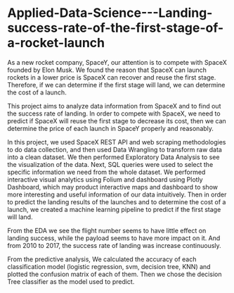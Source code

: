 # Applied-Data-Science---Landing-success-rate-of-the-first-stage-of-a-rocket-launch
As a new rocket company, SpaceY, our attention is to compete with SpaceX founded by Elon Musk. We found the reason that SpaceX can launch rockets in a lower price is SpaceX can recover and reuse the first stage. Therefore, if we can determine if the first stage will land, we can determine the cost of a launch. 

This project aims to analyze data information from SpaceX and to find out the success rate of landing. In order to compete with SpaceX, we need to predict if SpaceX will reuse the first stage to decrease its cost, then we can determine the price of each launch in SpaceY properly and reasonably.

In this project, we used SpaceX REST API and web scraping methodologies to do data collection, and then used Data Wrangling to transform raw data into a clean dataset. We then performed Exploratory Data Analysis to see the visualization of the data. Next, SQL queries were used to select the specific information we need from the whole dataset. We performed interactive visual analytics using Folium and dashboard using Plotly Dashboard, which may product interactive maps and dashboard to show more interesting and useful information of our data intuitively. Then in order to predict the landing results of the launches and to determine the cost of a launch, we created a machine learning pipeline to predict if the first stage will land.

From the EDA we see the flight number seems to have little effect on landing success, while the payload seems to have more impact on it. And from 2010 to 2017, the success rate of landing was increase continuously.

From the predictive analysis, We calculated the accuracy of each classification model (logistic regression, svm, decision tree, KNN) and plotted the confusion matrix of each of them. Then we chose the decision Tree classifier as the model used to predict.
